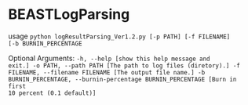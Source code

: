 # BEASTLogParsing

usage 
<code>python logResultParsing_Ver1.2.py [-p PATH] [-f FILENAME] [-b BURNIN_PERCENTAGE</code>

Optional Arguments:
<code>-h, --help                                                       [show this help message and exit.]
-o PATH, --path PATH                                             [The path to log files (diretory).]
-f FILENAME, --filename FILENAME                                 [The output file name.]
-b BURNIN_PERCENTAGE, --burnin-percentage BURNIN_PERCENTAGE      [Burn in first 10 percent (0.1 default)]</code> 

